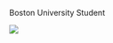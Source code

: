 Boston University Student

<a href="https://top.gg/bot/814025499381727232">
  <img src="https://top.gg/api/widget/814025499381727232.svg">
</a>
